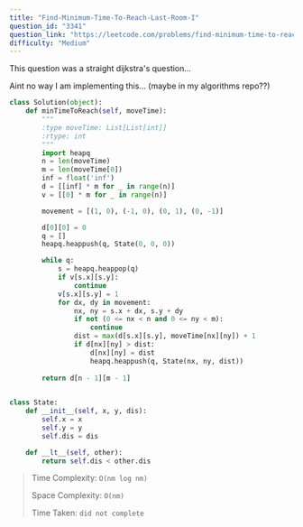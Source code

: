 ```yaml
---
title: "Find-Minimum-Time-To-Reach-Last-Room-I"
question_id: "3341"
question_link: "https://leetcode.com/problems/find-minimum-time-to-reach-last-room-i/"
difficulty: "Medium"
---
```


This question was a straight dijkstra's question...

Aint no way I am implementing this... (maybe in my algorithms repo??)

```python
class Solution(object):
    def minTimeToReach(self, moveTime):
        """
        :type moveTime: List[List[int]]
        :rtype: int
        """
        import heapq
        n = len(moveTime)
        m = len(moveTime[0])
        inf = float('inf')
        d = [[inf] * m for _ in range(n)]
        v = [[0] * m for _ in range(n)]

        movement = [(1, 0), (-1, 0), (0, 1), (0, -1)]

        d[0][0] = 0
        q = []
        heapq.heappush(q, State(0, 0, 0))

        while q:
            s = heapq.heappop(q)
            if v[s.x][s.y]:
                continue
            v[s.x][s.y] = 1
            for dx, dy in movement:
                nx, ny = s.x + dx, s.y + dy
                if not (0 <= nx < n and 0 <= ny < m):
                    continue
                dist = max(d[s.x][s.y], moveTime[nx][ny]) + 1
                if d[nx][ny] > dist:
                    d[nx][ny] = dist
                    heapq.heappush(q, State(nx, ny, dist))
        
        return d[n - 1][m - 1]

        
class State:
    def __init__(self, x, y, dis):
        self.x = x
        self.y = y
        self.dis = dis

    def __lt__(self, other):
        return self.dis < other.dis
```

> Time Complexity: `O(nm log nm)`
>
> Space Complexity: `O(nm)`
>
> Time Taken: `did not complete`
